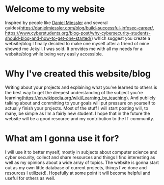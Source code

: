 Welcome to my website
======
Inspired by people like [Daniel Miessler](https://danielmiessler.com/) and several guides(https://danielmiessler.com/blog/build-successful-infosec-career/, https://www.cyberstudents.org/blog-post/why-cybersecurity-students-should-blog-and-how-to-get-one-started/) which suggest you create a website/blog I finally decided to make one myself after a friend of mine showed me Jekyll. I was sold. It provides me with all my needs for a website/blog while being very easily accessible.


Why I've created this website/blog
======
Writing about your projects and explaining what you've learned to others is the best way to get the deepest understanding of the subject you're learning(https://en.wikipedia.org/wiki/Learning_by_teaching). And publicly talking about and committing to your goals will put pressure on yourself to actually finish your projects.
Most of the stuff I will start posting will, to many, be simple as I'm a fairly new student. I hope that in the future the website will be a good resource and my contribution to the IT community.


What am I gonna use it for?
======
I will use it to better myself, mostly in subjects about computer science and cyber security, collect and share resources and things I find interesting as well as my opinions about a wide array of topics. The website is gonna start out as my own little database of current projects, things I've done and resources I utilize(d).
Hopefully at some point it will become helpful and useful for others as well.

